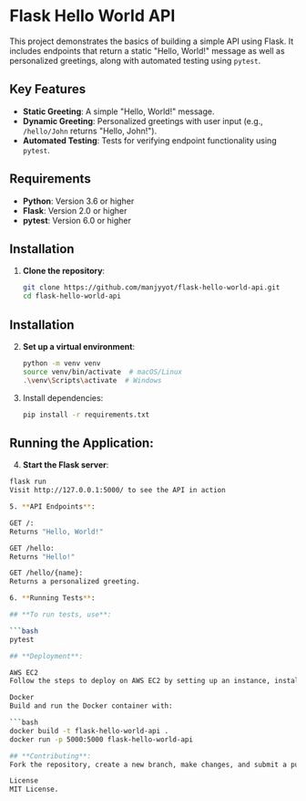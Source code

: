 # Flask Hello World API
 
This project demonstrates the basics of building a simple API using Flask. It includes endpoints that return a static "Hello, World!" message as well as personalized greetings, along with automated testing using `pytest`.
 
## Key Features
 
- **Static Greeting**: A simple "Hello, World!" message.
- **Dynamic Greeting**: Personalized greetings with user input (e.g., `/hello/John` returns "Hello, John!").
- **Automated Testing**: Tests for verifying endpoint functionality using `pytest`.
 
## Requirements
 
- **Python**: Version 3.6 or higher
- **Flask**: Version 2.0 or higher
- **pytest**: Version 6.0 or higher
 
## Installation
 
1. **Clone the repository**:
   ```bash
   git clone https://github.com/manjyyot/flask-hello-world-api.git
   cd flask-hello-world-api
## Installation
 
2. **Set up a virtual environment**:
   ```bash
   python -m venv venv
   source venv/bin/activate  # macOS/Linux
   .\venv\Scripts\activate  # Windows

3. Install dependencies:
  
   ```bash
   pip install -r requirements.txt

## Running the Application:

4. **Start the Flask server**:

  ```bash
  flask run
  Visit http://127.0.0.1:5000/ to see the API in action

5. **API Endpoints**:

  GET /:
  Returns "Hello, World!"

  GET /hello:
  Returns "Hello!"

  GET /hello/{name}:
  Returns a personalized greeting.

6. **Running Tests**:

## **To run tests, use**:

  ```bash
  pytest

## **Deployment**:

AWS EC2
Follow the steps to deploy on AWS EC2 by setting up an instance, installing dependencies, and running the app.

Docker
Build and run the Docker container with:

  ```bash
  docker build -t flask-hello-world-api .
  docker run -p 5000:5000 flask-hello-world-api

## **Contributing**:
Fork the repository, create a new branch, make changes, and submit a pull request.

License
MIT License.
